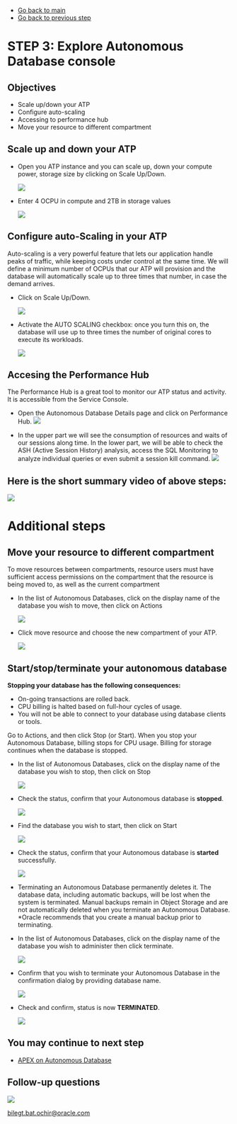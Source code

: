 - [Go back to main](/README.md)
- [Go back to previous step](/step2.md)

# STEP 3: Explore Autonomous Database console #
## Objectives

- Scale up/down your ATP
- Configure auto-scaling
- Accessing to performance hub
- Move your resource to different compartment

## Scale up and down your ATP

- Open you ATP instance and you can scale up, down your compute power, storage size by clicking on Scale Up/Down.

	![](./images/step3/1.scaleup.PNG)

- Enter 4 OCPU in compute and 2TB in storage values
  
	![](./images/step3/1.scaleup-cont1.PNG)
	
## Configure auto-Scaling in your ATP

Auto-scaling is a very powerful feature that lets our application handle peaks of traffic, while keeping costs under control at the same time. We will define a minimum number of OCPUs that our ATP will provision and the database will automatically scale up to three times that number, in case the demand arrives.

- Click on Scale Up/Down.

	![](./images/step3/1.scaleup.PNG)

- Activate the AUTO SCALING checkbox: once you turn this on, the database will use up to three times the number of original cores to 
  execute its workloads. 
  
	![](./images/step3/1.scaleup-cont2.PNG)

## Accesing the Performance Hub
The Performance Hub is a great tool to monitor our ATP status and activity. It is accessible from the Service Console.

- Open the Autonomous Database Details page and click on Performance Hub.
	![](./images/step3/2.performancehub_1.PNG)

- In the upper part we will see the consumption of resources and waits of our sessions along time. In the lower part, we will be able to check the ASH (Active Session History) analysis, access the SQL Monitoring to analyze individual queries or even submit a session kill command.
	![](./images/step3/2.performancehub.PNG)

## Here is the short summary video of above steps:

  ![](./images/step3/1.scaleup.gif)

# Additional steps
## Move your resource to different compartment

To move resources between compartments, resource users must have sufficient access permissions on the compartment that the resource is being moved to, as well as the current compartment

- In the list of Autonomous Databases, click on the display name of the database you wish to move, then click on Actions

	![](./images/step3/3.moveresource.PNG)

- Click move resource and choose the new compartment of your ATP.

	![](./images/step3/3.moveresource-cont1.png)
	
## Start/stop/terminate your autonomous database

**Stopping your database has the following consequences:**
- On-going transactions are rolled back.
- CPU billing is halted based on full-hour cycles of usage.
- You will not be able to connect to your database using database clients or tools.

Go to Actions, and then click Stop (or Start). When you stop your Autonomous Database, billing stops for CPU usage. Billing for storage continues when the database is stopped.

- In the list of Autonomous Databases, click on the display name of the database you wish to stop, then click on Stop

	![](./images/step3/4.manage.PNG)

- Check the status, confirm that your Autonomous database is **stopped**.
	
	![](./images/step3/4.manage-cont1.PNG)

- Find the database you wish to start, then click on Start

	![](./images/step3/4.manage-cont2.PNG)

- Check the status, confirm that your Autonomous database is **started** successfully.
	
	![](./images/step3/4.manage-cont3.PNG)
	
- Terminating an Autonomous Database permanently deletes it. The database data, including automatic backups, will be lost when the system is terminated. Manual backups remain in Object Storage and are not automatically deleted when you terminate an Autonomous Database. *Oracle recommends that you create a manual backup prior to terminating.
- In the list of Autonomous Databases, click on the display name of the database you wish to administer then click terminate.
	
	![](./images/step3/4.manage-cont4.PNG)

- Confirm that you wish to terminate your Autonomous Database in the confirmation dialog by providing database name.
	
	![](./images/step3/4.manage-cont5.PNG)
	
- Check and confirm, status is now **TERMINATED**.
	
	![](./images/step3/4.manage-cont5.PNG)
	
## You may continue to next step 
- [APEX on Autonomous Database](step4.md)

## Follow-up questions

![](./images/bilegt.jpg)

[bilegt.bat.ochir@oracle.com](mailto:bilegt.bat.ochir@oracle.com)
